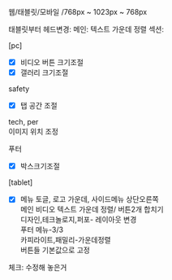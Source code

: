 웹/태블릿/모바일
/768px ~ 1023px
~ 768px

태블릿부터
헤드변경: 
메인: 텍스트 가운데 정렬
섹션:


[pc]
- [X] 비디오 버튼 크기조절  
- [X] 갤러리 크기조절  

safety  
- [X] 탭 공간 조절  

tech, per  
이미지 위치 조정  

푸터  
- [X] 박스크기조절  


[tablet]  
- [X] 메뉴 토글, 로고 가운데, 사이드메뉴 상단오른쪽  
메인 비디오 텍스트 가운데 정렬/ 버튼2개 합치기  
디자인,테크놀로지,퍼포- 레이아웃 변경  
푸터 메뉴-3/3  
카피라이트,패밀리-가운데정렬  
버튼들 기본값으로 고정  


체크: 수정해 놓은거
